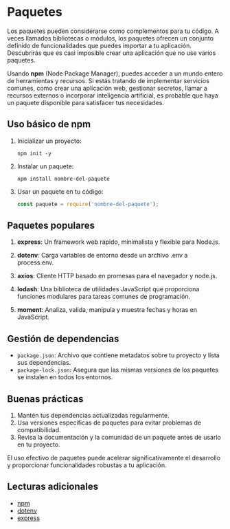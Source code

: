 # Paquetes

Los paquetes pueden considerarse como complementos para tu código. A veces llamados bibliotecas o módulos, los paquetes ofrecen un conjunto definido de funcionalidades que puedes importar a tu aplicación. Descubrirás que es casi imposible crear una aplicación que no use varios paquetes.

Usando **npm** (Node Package Manager), puedes acceder a un mundo entero de herramientas y recursos. Si estás tratando de implementar servicios comunes, como crear una aplicación web, gestionar secretos, llamar a recursos externos o incorporar inteligencia artificial, es probable que haya un paquete disponible para satisfacer tus necesidades.

## Uso básico de npm

1. Inicializar un proyecto:
   ```
   npm init -y
   ```

2. Instalar un paquete:
   ```
   npm install nombre-del-paquete
   ```

3. Usar un paquete en tu código:
   ```javascript
   const paquete = require('nombre-del-paquete');
   ```

## Paquetes populares

1. **express**: Un framework web rápido, minimalista y flexible para Node.js.

2. **dotenv**: Carga variables de entorno desde un archivo .env a process.env.

3. **axios**: Cliente HTTP basado en promesas para el navegador y node.js.

4. **lodash**: Una biblioteca de utilidades JavaScript que proporciona funciones modulares para tareas comunes de programación.

5. **moment**: Analiza, valida, manipula y muestra fechas y horas en JavaScript.

## Gestión de dependencias

- `package.json`: Archivo que contiene metadatos sobre tu proyecto y lista sus dependencias.
- `package-lock.json`: Asegura que las mismas versiones de los paquetes se instalen en todos los entornos.

## Buenas prácticas

1. Mantén tus dependencias actualizadas regularmente.
2. Usa versiones específicas de paquetes para evitar problemas de compatibilidad.
3. Revisa la documentación y la comunidad de un paquete antes de usarlo en tu proyecto.

El uso efectivo de paquetes puede acelerar significativamente el desarrollo y proporcionar funcionalidades robustas a tu aplicación.

## Lecturas adicionales

- [npm](https://www.npmjs.com/)
- [dotenv](https://www.npmjs.com/package/dotenv)
- [express](http://expressjs.com/)
